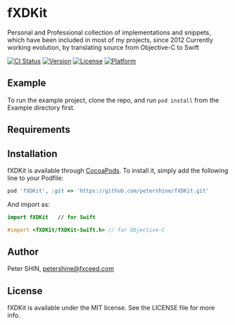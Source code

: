 # fXDKit
Personal and Professional collection of implementations and snippets, which have been included in most of my projects, since 2012
Currently working evolution, by translating source from Objective-C to Swift

[![CI Status](http://img.shields.io/travis/petershine/fXDKit.svg?style=flat)](https://travis-ci.org/petershine/fXDKit)
[![Version](https://img.shields.io/cocoapods/v/fXDKit.svg?style=flat)](http://cocoapods.org/pods/fXDKit)
[![License](https://img.shields.io/cocoapods/l/fXDKit.svg?style=flat)](http://cocoapods.org/pods/fXDKit)
[![Platform](https://img.shields.io/cocoapods/p/fXDKit.svg?style=flat)](http://cocoapods.org/pods/fXDKit)

## Example

To run the example project, clone the repo, and run `pod install` from the Example directory first.

## Requirements

## Installation

fXDKit is available through [CocoaPods](http://cocoapods.org). To install
it, simply add the following line to your Podfile:

```ruby
pod 'fXDKit', :git => 'https://github.com/petershine/fXDKit.git'
```

And import as:
```swift
import fXDKit	// for Swift
```
```objectivec
#import <fXDKit/fXDKit-Swift.h>	// for Objective-C
```

## Author

Peter SHIN, petershine@fxceed.com

## License

fXDKit is available under the MIT license. See the LICENSE file for more info.
